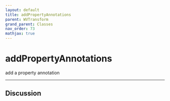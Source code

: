 ```yaml
---
layout: default
title: addPropertyAnnotations
parent: WVTransform
grand_parent: Classes
nav_order: 73
mathjax: true
---
```


#  addPropertyAnnotations

add a property annotation


---

## Discussion

  
